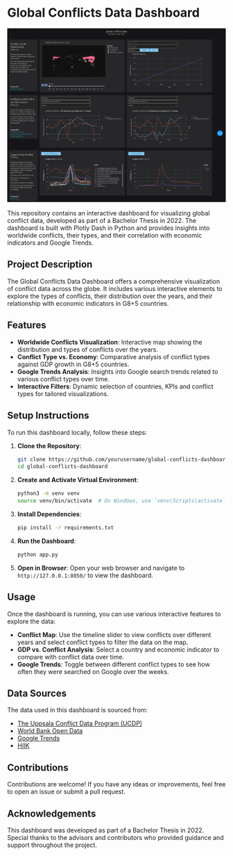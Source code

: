 # Global Conflicts Data Dashboard

![Dashboard Screenshot](screenshots\dashboard.png)

This repository contains an interactive dashboard for visualizing global conflict data, developed as part of a Bachelor Thesis in 2022. The dashboard is built with Plotly Dash in Python and provides insights into worldwide conflicts, their types, and their correlation with economic indicators and Google Trends.

## Project Description

The Global Conflicts Data Dashboard offers a comprehensive visualization of conflict data across the globe. It includes various interactive elements to explore the types of conflicts, their distribution over the years, and their relationship with economic indicators in G8+5 countries.

## Features

- **Worldwide Conflicts Visualization**: Interactive map showing the distribution and types of conflicts over the years.
- **Conflict Type vs. Economy**: Comparative analysis of conflict types against GDP growth in G8+5 countries.
- **Google Trends Analysis**: Insights into Google search trends related to various conflict types over time.
- **Interactive Filters**: Dynamic selection of countries, KPIs and conflict types for tailored visualizations.

## Setup Instructions

To run this dashboard locally, follow these steps:

1. **Clone the Repository**:

   ```bash
   git clone https://github.com/yourusername/global-conflicts-dashboard.git
   cd global-conflicts-dashboard
   ```

2. **Create and Activate Virtual Environment**:

   ```bash
   python3 -m venv venv
   source venv/bin/activate  # On Windows, use `venv\Scripts\activate`
   ```

3. **Install Dependencies**:

   ```bash
   pip install -r requirements.txt
   ```

4. **Run the Dashboard**:

   ```bash
   python app.py
   ```

5. **Open in Browser**:
   Open your web browser and navigate to `http://127.0.0.1:8050/` to view the dashboard.

## Usage

Once the dashboard is running, you can use various interactive features to explore the data:

- **Conflict Map**: Use the timeline slider to view conflicts over different years and select conflict types to filter the data on the map.
- **GDP vs. Conflict Analysis**: Select a country and economic indicator to compare with conflict data over time.
- **Google Trends**: Toggle between different conflict types to see how often they were searched on Google over the weeks.

## Data Sources

The data used in this dashboard is sourced from:

- [The Uppsala Conflict Data Program (UCDP)](https://ucdp.uu.se/)
- [World Bank Open Data](https://data.worldbank.org/)
- [Google Trends](https://trends.google.com/trends/)
- [HIIK](https://hiik.de/)

## Contributions

Contributions are welcome! If you have any ideas or improvements, feel free to open an issue or submit a pull request.

## Acknowledgements

This dashboard was developed as part of a Bachelor Thesis in 2022. Special thanks to the advisors and contributors who provided guidance and support throughout the project.
